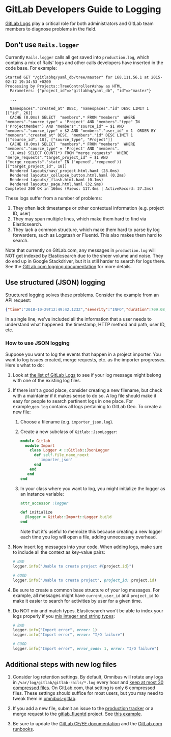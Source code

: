 # GitLab Developers Guide to Logging

[GitLab Logs](../administration/logs.md) play a critical role for both
administrators and GitLab team members to diagnose problems in the field.

## Don't use `Rails.logger`

Currently `Rails.logger` calls all get saved into `production.log`, which contains
a mix of Rails' logs and other calls developers have inserted in the code base.
For example:

```
Started GET "/gitlabhq/yaml_db/tree/master" for 168.111.56.1 at 2015-02-12 19:34:53 +0200
Processing by Projects::TreeController#show as HTML
  Parameters: {"project_id"=>"gitlabhq/yaml_db", "id"=>"master"}

  ...

  Namespaces"."created_at" DESC, "namespaces"."id" DESC LIMIT 1 [["id", 26]]
  CACHE (0.0ms) SELECT  "members".* FROM "members"  WHERE "members"."source_type" = 'Project' AND "members"."type" IN ('ProjectMember') AND "members"."source_id" = $1 AND "members"."source_type" = $2 AND "members"."user_id" = 1  ORDER BY "members"."created_at" DESC, "members"."id" DESC LIMIT 1  [["source_id", 18], ["source_type", "Project"]]
  CACHE (0.0ms) SELECT  "members".* FROM "members"  WHERE "members"."source_type" = 'Project' AND "members".
  (1.4ms) SELECT COUNT(*) FROM "merge_requests"  WHERE "merge_requests"."target_project_id" = $1 AND ("merge_requests"."state" IN ('opened','reopened')) [["target_project_id", 18]]
  Rendered layouts/nav/_project.html.haml (28.0ms)
  Rendered layouts/_collapse_button.html.haml (0.2ms)
  Rendered layouts/_flash.html.haml (0.1ms)
  Rendered layouts/_page.html.haml (32.9ms)
Completed 200 OK in 166ms (Views: 117.4ms | ActiveRecord: 27.2ms)
```

These logs suffer from a number of problems:

1. They often lack timestamps or other contextual information (e.g. project ID, user)
2. They may span multiple lines, which make them hard to find via Elasticsearch.
3. They lack a common structure, which make them hard to parse by log
forwarders, such as Logstash or Fluentd. This also makes them hard to
search.

Note that currently on GitLab.com, any messages in `production.log` will
NOT get indexed by Elasticsearch due to the sheer volume and noise. They
do end up in Google Stackdriver, but it is still harder to search for
logs there. See the [GitLab.com logging
documentation](https://gitlab.com/gitlab-com/runbooks/blob/master/howto/logging.md)
for more details.

## Use structured (JSON) logging

Structured logging solves these problems. Consider the example from an API request:

```json
{"time":"2018-10-29T12:49:42.123Z","severity":"INFO","duration":709.08,"db":14.59,"view":694.49,"status":200,"method":"GET","path":"/api/v4/projects","params":[{"key":"action","value":"git-upload-pack"},{"key":"changes","value":"_any"},{"key":"key_id","value":"secret"},{"key":"secret_token","value":"[FILTERED]"}],"host":"localhost","ip":"::1","ua":"Ruby","route":"/api/:version/projects","user_id":1,"username":"root","queue_duration":100.31,"gitaly_calls":30}
```

In a single line, we've included all the information that a user needs
to understand what happened: the timestamp, HTTP method and path, user
ID, etc.

### How to use JSON logging

Suppose you want to log the events that happen in a project
importer. You want to log issues created, merge requests, etc. as the
importer progresses. Here's what to do:

1. Look at [the list of GitLab Logs](../administration/logs.md) to see
if your log message might belong with one of the existing log files.
1. If there isn't a good place, consider creating a new filename, but
check with a maintainer if it makes sense to do so. A log file should
make it easy for people to search pertinent logs in one place. For
example,`geo.log` contains all logs pertaining to GitLab Geo.
To create a new file:
    1. Choose a filename (e.g. `importer_json.log`).
    1. Create a new subclass of `Gitlab::JsonLogger`:

        ```ruby
        module Gitlab
          module Import
            class Logger < ::Gitlab::JsonLogger
              def self.file_name_noext
                'importer_json'
              end
            end
           end
        end
        ```

    1. In your class where you want to log, you might initialize the logger as an instance variable:

        ```ruby
        attr_accessor :logger

        def initialize
          @logger = Gitlab::Import::Logger.build
        end
        ```

        Note that it's useful to memoize this because creating a new logger
        each time you log will open a file, adding unnecessary overhead.

1. Now insert log messages into your code. When adding logs,
   make sure to include all the context as key-value pairs:

    ```ruby
    # BAD
    logger.info("Unable to create project #{project.id}")
    ```

    ```ruby
    # GOOD
    logger.info("Unable to create project", project_id: project.id)
    ```

1. Be sure to create a common base structure of your log messages. For example,
   all messages might have `current_user_id` and `project_id` to make it easier
   to search for activities by user for a given time.

1. Do NOT mix and match types. Elasticsearch won't be able to index your
   logs properly if you [mix integer and string
   types](https://www.elastic.co/guide/en/elasticsearch/guide/current/mapping.html#_avoiding_type_gotchas):

    ```ruby
    # BAD
    logger.info("Import error", error: 1)
    logger.info("Import error", error: "I/O failure")
    ```

    ```ruby
    # GOOD
    logger.info("Import error", error_code: 1, error: "I/O failure")
    ```

## Additional steps with new log files

1. Consider log retention settings. By default, Omnibus will rotate any
logs in `/var/log/gitlab/gitlab-rails/*.log` every hour and [keep at
most 30 compressed files](https://docs.gitlab.com/omnibus/settings/logs.html#logrotate).
On GitLab.com, that setting is only 6 compressed files. These settings should suffice
for most users, but you may need to tweak them in [omnibus-gitlab](https://gitlab.com/gitlab-org/omnibus-gitlab).

1. If you add a new file, submit an issue to the [production
tracker](https://gitlab.com/gitlab-com/gl-infra/production/issues) or
a merge request to the [gitlab_fluentd](https://gitlab.com/gitlab-cookbooks/gitlab_fluentd)
project. See [this example](https://gitlab.com/gitlab-cookbooks/gitlab_fluentd/merge_requests/51/diffs).

1. Be sure to update the [GitLab CE/EE documentation](../administration/logs.md) and the [GitLab.com
runbooks](https://gitlab.com/gitlab-com/runbooks/blob/master/howto/logging.md).
